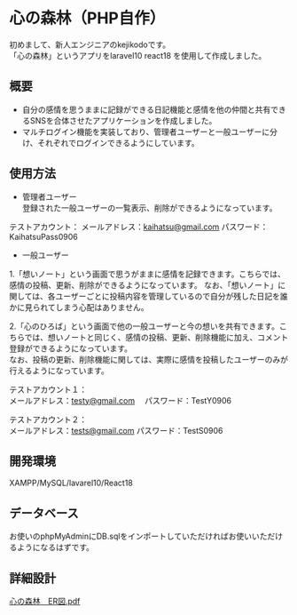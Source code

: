 # 心の森林（PHP自作）
初めまして、新人エンジニアのkejikodoです。    
「心の森林」というアプリをlaravel10 react18 を使用して作成しました。      

## 概要
- 自分の感情を思うままに記録ができる日記機能と感情を他の仲間と共有できるSNSを合体させたアプリケーションを作成しました。    
 - マルチログイン機能を実装しており、管理者ユーザーと一般ユーザーに分け、それぞれでログインできるようにしています。
 

## 使用方法
- 管理者ユーザー     
登録された一般ユーザーの一覧表示、削除ができるようになっています。
 
テストアカウント：
メールアドレス：kaihatsu@gmail.com  パスワード：KaihatsuPass0906

- 一般ユーザー

    
1.「想いノート」という画面で思うがままに感情を記録できます。こちらでは、感情の投稿、更新、削除ができるようになっています。
  なお、「想いノート」に関しては、各ユーザーごとに投稿内容を管理しているので自分が残した日記を誰かに見られてしまう心配はありません。
  
2.「心のひろば」という画面で他の一般ユーザーと今の想いを共有できます。こちらでは、想いノートと同じく、感情の投稿、更新、削除機能に加え、コメント登録ができるようになっています。    
なお、投稿の更新、削除機能に関しては、実際に感情を投稿したユーザーのみが行えるようになっています。                   

テストアカウント１：     
メールアドレス：testy@gmail.com  　パスワード：TestY0906     

テストアカウント２：     
メールアドレス：tests@gmail.com    パスワード：TestS0906


## 開発環境
XAMPP/MySQL/lavarel10/React18

## データベース
お使いのphpMyAdminにDB.sqlをインポートしていただければお使いいただけるようになるはずです。     

## 詳細設計
[心の森林　ER図.pdf](https://github.com/kejikodo/kokoronoshinnrinn-git/files/13315129/ER.pdf)


